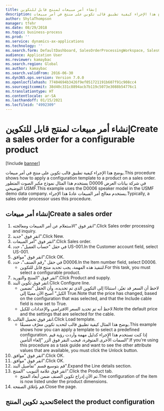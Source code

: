 ```yaml
---
title: إنشاء أمر مبيعات لمنتج قابل للتكوين
description: يوضح هذا الإجراء كيفية تطبيق قالب تكوين على منتج في أمر مبيعات.
author: ShylaThompson
manager: tfehr
ms.date: 08/29/2018
ms.topic: business-process
ms.prod: ''
ms.service: dynamics-ax-applications
ms.technology: ''
ms.search.form: DefaultDashboard, SalesOrderProcessingWorkspace, SalesCreateOrder, SalesTable, PCRuntimeConfigurator, PCTemplateConfigurationSelection
audience: Application User
ms.reviewer: kamaybac
ms.search.region: Global
ms.author: kamaybac
ms.search.validFrom: 2016-06-30
ms.dyn365.ops.version: Version 7.0.0
ms.openlocfilehash: 77404694b3426f9ef051721191b607f91c908cc4
ms.sourcegitcommit: 38d40c331c8894acb7b119c5073e3088b54776c1
ms.translationtype: HT
ms.contentlocale: ar-SA
ms.lasthandoff: 01/15/2021
ms.locfileid: "4992309"
---
```

# <a name="create-a-sales-order-for-a-configurable-product"></a><span data-ttu-id="5fe82-103">إنشاء أمر مبيعات لمنتج قابل للتكوين</span><span class="sxs-lookup"><span data-stu-id="5fe82-103">Create a sales order for a configurable product</span></span>

[!include [banner](../../includes/banner.md)]

<span data-ttu-id="5fe82-104">يوضح هذا الإجراء كيفية تطبيق قالب تكوين على منتج في أمر مبيعات.</span><span class="sxs-lookup"><span data-stu-id="5fe82-104">This procedure shows how to apply a configuration template to a product on a sales order.</span></span> <span data-ttu-id="5fe82-105">يستخدم هذا المثال نموذج مكبر الصوت المتطور D0006 في شركة بيانات العرض التوضيحي USMF.</span><span class="sxs-lookup"><span data-stu-id="5fe82-105">This example uses the D0006 speaker model in the USMF demo data company.</span></span> <span data-ttu-id="5fe82-106">يستخدم معالج أمر المبيعات عادةً هذا الإجراء.</span><span class="sxs-lookup"><span data-stu-id="5fe82-106">Typically, a sales order processor uses this procedure.</span></span>


## <a name="create-a-sales-order"></a><span data-ttu-id="5fe82-107">إنشاء أمر مبيعات</span><span class="sxs-lookup"><span data-stu-id="5fe82-107">Create a sales order</span></span>
1. <span data-ttu-id="5fe82-108">انقر فوق "الاستعلام عن أمر المبيعات ومعالجته‬".</span><span class="sxs-lookup"><span data-stu-id="5fe82-108">Click Sales order processing and inquiry.</span></span>
2. <span data-ttu-id="5fe82-109">انقر فوق "جديد".</span><span class="sxs-lookup"><span data-stu-id="5fe82-109">Click New.</span></span>
3. <span data-ttu-id="5fe82-110">انقر فوق "أمر المبيعات".</span><span class="sxs-lookup"><span data-stu-id="5fe82-110">Click Sales order.</span></span>
4. <span data-ttu-id="5fe82-111">في حقل "حساب العميل"، حدد US-001.</span><span class="sxs-lookup"><span data-stu-id="5fe82-111">In the Customer account field, select US-001.</span></span> 
5. <span data-ttu-id="5fe82-112">انقر فوق "موافق".</span><span class="sxs-lookup"><span data-stu-id="5fe82-112">Click OK.</span></span>
6. <span data-ttu-id="5fe82-113">في حقل "رقم الصنف"، حدد D0006.</span><span class="sxs-lookup"><span data-stu-id="5fe82-113">In the Item number field, select D0006.</span></span>
    * <span data-ttu-id="5fe82-114">لتنفيذ هذه المهمة، يجب تحديد منتج قابل للتكوين.</span><span class="sxs-lookup"><span data-stu-id="5fe82-114">For this task, you must select a configurable product.</span></span>  
7. <span data-ttu-id="5fe82-115">انقر فوق "المنتج والتوريد".</span><span class="sxs-lookup"><span data-stu-id="5fe82-115">Click Product and supply.</span></span>
8. <span data-ttu-id="5fe82-116">انقر فوق تكوين البند.</span><span class="sxs-lookup"><span data-stu-id="5fe82-116">Click Configure line.</span></span>
    * <span data-ttu-id="5fe82-117">لاحظ أن السعر قد تغيّر، استنادًا إلى التكوين الذي تم تحديده، وأن الحقل "تضمين الكبل" أصبح الآن معينًا إلى True.</span><span class="sxs-lookup"><span data-stu-id="5fe82-117">Note that the price has changed, based on the configuration that was selected, and that the Include cable field is now set to True.</span></span>  
    * <span data-ttu-id="5fe82-118">لاحظ أنه تم تحديد السعر الافتراضي والإعدادات للكبل.</span><span class="sxs-lookup"><span data-stu-id="5fe82-118">Note the default price and the settings that are selected for the cable.</span></span>  
9. <span data-ttu-id="5fe82-119">انقر فوق تحميل القالب.</span><span class="sxs-lookup"><span data-stu-id="5fe82-119">Click Load template.</span></span>
    * <span data-ttu-id="5fe82-120">يوضح هذا المثال كيفية تطبيق قالب لتحديد تكوين معرّف مسبقًا.</span><span class="sxs-lookup"><span data-stu-id="5fe82-120">This example shows how you can apply a template to select a predefined configuration.</span></span> <span data-ttu-id="5fe82-121">إذا كنت تستخدم هذا الإجراء كدليل مهمة وأردت رؤية قيم السمات الأخرى المتوفرة، فيجب النقر فوق الزر "إلغاء التأمين".</span><span class="sxs-lookup"><span data-stu-id="5fe82-121">If you're using this procedure as a task guide and want to see the other attribute values that are available, you must click the Unlock button.</span></span>  
10. <span data-ttu-id="5fe82-122">انقر فوق "موافق".</span><span class="sxs-lookup"><span data-stu-id="5fe82-122">Click OK.</span></span>
11. <span data-ttu-id="5fe82-123">انقر فوق "موافق".</span><span class="sxs-lookup"><span data-stu-id="5fe82-123">Click OK.</span></span>
12. <span data-ttu-id="5fe82-124">قم بتوسيع قسم "تفاصيل البند".</span><span class="sxs-lookup"><span data-stu-id="5fe82-124">Expand the Line details section.</span></span>
13. <span data-ttu-id="5fe82-125">انقر فوق علامة التبويب "المنتج".</span><span class="sxs-lookup"><span data-stu-id="5fe82-125">Click the Product tab.</span></span>
    * <span data-ttu-id="5fe82-126">تم الآن إدراج تكوين الصنف ضمن أبعاد المنتج.</span><span class="sxs-lookup"><span data-stu-id="5fe82-126">The configuration of the item is now listed under the product dimensions.</span></span>  
14. <span data-ttu-id="5fe82-127">قم بإغلاق الصفحة.</span><span class="sxs-lookup"><span data-stu-id="5fe82-127">Close the page.</span></span>

## <a name="select-the-product-configuration"></a><span data-ttu-id="5fe82-128">تحديد تكوين المنتج</span><span class="sxs-lookup"><span data-stu-id="5fe82-128">Select the product configuration</span></span>

